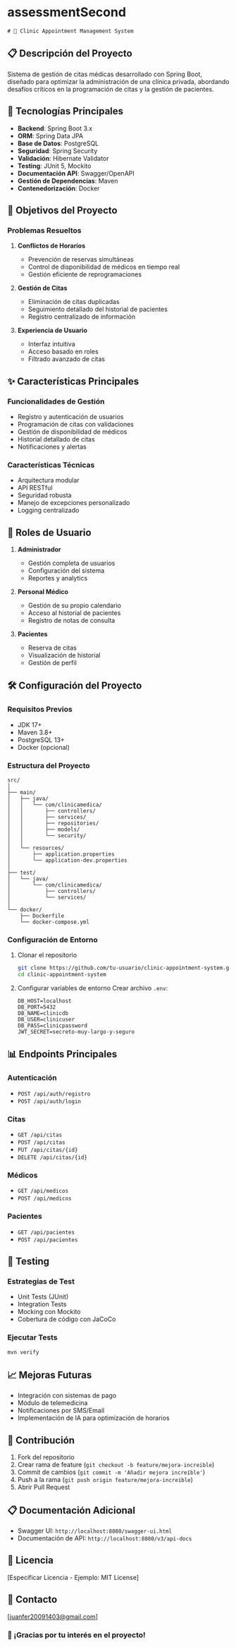 # assessmentSecond


    # 🏥 Clinic Appointment Management System

## 📋 Descripción del Proyecto

Sistema de gestión de citas médicas desarrollado con Spring Boot, diseñado para optimizar la administración de una clínica privada, abordando desafíos críticos en la programación de citas y la gestión de pacientes.

## 🚀 Tecnologías Principales

- **Backend**: Spring Boot 3.x
- **ORM**: Spring Data JPA
- **Base de Datos**: PostgreSQL
- **Seguridad**: Spring Security
- **Validación**: Hibernate Validator
- **Testing**: JUnit 5, Mockito
- **Documentación API**: Swagger/OpenAPI
- **Gestión de Dependencias**: Maven
- **Contenedorización**: Docker

## 🎯 Objetivos del Proyecto

### Problemas Resueltos
1. **Conflictos de Horarios**
    - Prevención de reservas simultáneas
    - Control de disponibilidad de médicos en tiempo real
    - Gestión eficiente de reprogramaciones

2. **Gestión de Citas**
    - Eliminación de citas duplicadas
    - Seguimiento detallado del historial de pacientes
    - Registro centralizado de información

3. **Experiencia de Usuario**
    - Interfaz intuitiva
    - Acceso basado en roles
    - Filtrado avanzado de citas

## ✨ Características Principales

### Funcionalidades de Gestión
- Registro y autenticación de usuarios
- Programación de citas con validaciones
- Gestión de disponibilidad de médicos
- Historial detallado de citas
- Notificaciones y alertas

### Características Técnicas
- Arquitectura modular
- API RESTful
- Seguridad robusta
- Manejo de excepciones personalizado
- Logging centralizado

## 🔐 Roles de Usuario

1. **Administrador**
    - Gestión completa de usuarios
    - Configuración del sistema
    - Reportes y analytics

2. **Personal Médico**
    - Gestión de su propio calendario
    - Acceso al historial de pacientes
    - Registro de notas de consulta

3. **Pacientes**
    - Reserva de citas
    - Visualización de historial
    - Gestión de perfil

## 🛠 Configuración del Proyecto

### Requisitos Previos
- JDK 17+
- Maven 3.8+
- PostgreSQL 13+
- Docker (opcional)

### Estructura del Proyecto
```
src/
│
├── main/
│   ├── java/
│   │   └── com/clinicamedica/
│   │       ├── controllers/
│   │       ├── services/
│   │       ├── repositories/
│   │       ├── models/
│   │       └── security/
│   │
│   └── resources/
│       ├── application.properties
│       └── application-dev.properties
│
├── test/
│   └── java/
│       └── com/clinicamedica/
│           ├── controllers/
│           └── services/
│
└── docker/
    ├── Dockerfile
    └── docker-compose.yml
```

### Configuración de Entorno

1. Clonar el repositorio
   ```bash
   git clone https://github.com/tu-usuario/clinic-appointment-system.git
   cd clinic-appointment-system
   ```

2. Configurar variables de entorno
   Crear archivo `.env`:
   ```properties
   DB_HOST=localhost
   DB_PORT=5432
   DB_NAME=clinicdb
   DB_USER=clinicuser
   DB_PASS=clinicpassword
   JWT_SECRET=secreto-muy-largo-y-seguro
   ```


## 📊 Endpoints Principales

### Autenticación
- `POST /api/auth/registro`
- `POST /api/auth/login`

### Citas
- `GET /api/citas`
- `POST /api/citas`
- `PUT /api/citas/{id}`
- `DELETE /api/citas/{id}`

### Médicos
- `GET /api/medicos`
- `POST /api/medicos`

### Pacientes
- `GET /api/pacientes`
- `POST /api/pacientes`

## 🧪 Testing

### Estrategias de Test
- Unit Tests (JUnit)
- Integration Tests
- Mocking con Mockito
- Cobertura de código con JaCoCo

### Ejecutar Tests
```bash
mvn verify
```

## 📈 Mejoras Futuras
- Integración con sistemas de pago
- Módulo de telemedicina
- Notificaciones por SMS/Email
- Implementación de IA para optimización de horarios

## 🤝 Contribución

1. Fork del repositorio
2. Crear rama de feature (`git checkout -b feature/mejora-increible`)
3. Commit de cambios (`git commit -m 'Añadir mejora increíble'`)
4. Push a la rama (`git push origin feature/mejora-increible`)
5. Abrir Pull Request

## 📋 Documentación Adicional
- Swagger UI: `http://localhost:8080/swagger-ui.html`
- Documentación de API: `http://localhost:8080/v3/api-docs`

## 📄 Licencia
[Especificar Licencia - Ejemplo: MIT License]

## 👥 Contacto
[juanfer20091403@gmail.com]

### 🌟 ¡Gracias por tu interés en el proyecto!